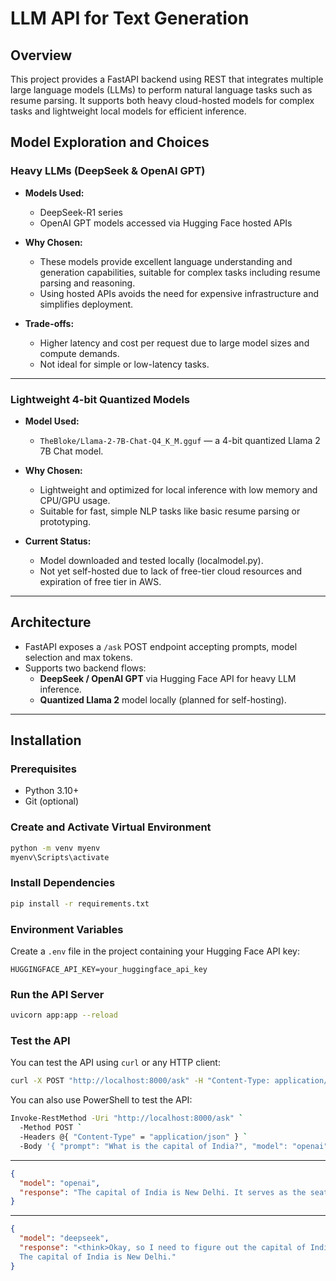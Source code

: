 # LLM API for Text Generation

## Overview

This project provides a FastAPI backend using REST that integrates multiple large language models (LLMs) to perform natural language tasks such as resume parsing. It supports both heavy cloud-hosted models for complex tasks and lightweight local models for efficient inference.


## Model Exploration and Choices

### Heavy LLMs (DeepSeek & OpenAI GPT)

- **Models Used:**  
  - DeepSeek-R1 series
  - OpenAI GPT models accessed via Hugging Face hosted APIs

- **Why Chosen:**  
  - These models provide excellent language understanding and generation capabilities, suitable for complex tasks including resume parsing and reasoning.  
  - Using hosted APIs avoids the need for expensive infrastructure and simplifies deployment.

- **Trade-offs:**  
  - Higher latency and cost per request due to large model sizes and compute demands.  
  - Not ideal for simple or low-latency tasks.

---

### Lightweight 4-bit Quantized Models

- **Model Used:**  
  - `TheBloke/Llama-2-7B-Chat-Q4_K_M.gguf` — a 4-bit quantized Llama 2 7B Chat model.

- **Why Chosen:**  
  - Lightweight and optimized for local inference with low memory and CPU/GPU usage.  
  - Suitable for fast, simple NLP tasks like basic resume parsing or prototyping.

- **Current Status:**  
  - Model downloaded and tested locally (localmodel.py).
  - Not yet self-hosted due to lack of free-tier cloud resources and expiration of free tier in AWS.

---

## Architecture

- FastAPI exposes a `/ask` POST endpoint accepting prompts, model selection and max tokens.  
- Supports two backend flows:
  - **DeepSeek / OpenAI GPT** via Hugging Face API for heavy LLM inference.  
  - **Quantized Llama 2** model locally (planned for self-hosting).

---

## Installation

### Prerequisites

- Python 3.10+  
- Git (optional)

### Create and Activate Virtual Environment

```bash
python -m venv myenv
myenv\Scripts\activate
```

### Install Dependencies

```bash
pip install -r requirements.txt
```

### Environment Variables

Create a `.env` file in the project containing your Hugging Face API key:

```plaintext    
HUGGINGFACE_API_KEY=your_huggingface_api_key
```

### Run the API Server

```bash
uvicorn app:app --reload
```

### Test the API
You can test the API using `curl` or any HTTP client:

```bash
curl -X POST "http://localhost:8000/ask" -H "Content-Type: application/json" -d "{\"prompt\": \"What is the capital of India?\", \"model\": \"openai\", \"max_tokens\": 100}"
```

You can also use PowerShell to test the API:

```bash
Invoke-RestMethod -Uri "http://localhost:8000/ask" `
  -Method POST `
  -Headers @{ "Content-Type" = "application/json" } `
  -Body '{ "prompt": "What is the capital of India?", "model": "openai", "max_tokens": 100 }'
```

---

```json
{
  "model": "openai",
  "response": "The capital of India is New Delhi. It serves as the seat of the Indian government, housing the President’s residence (Rashtrapati Bhavan), the Parliament, and the Supreme Court, among other key institutions."
}
```

---

```json
{
  "model": "deepseek",
  "response": "<think>Okay, so I need to figure out the capital of India. Hmm, I'm not entirely sure, but I think it's a city that starts with an 'N'. Maybe New Delhi? Wait, isn't Delhi the capital? Or is it Mumbai? No, I think Mumbai is more of a financial hub. Let me think. I remember learning that India has a federal structure with states and union territories. The capital is a specific city. I've heard of New Delhi being the capital, but I'm a bit confused because sometimes people just say Delhi. Are they the same? I think New Delhi is a part of Delhi, maybe a district or something. So, the official capital is New Delhi. Yeah, that makes sense. I should probably double-check that, but I'm pretty sure it's New Delhi.</think>
  The capital of India is New Delhi."
}
```